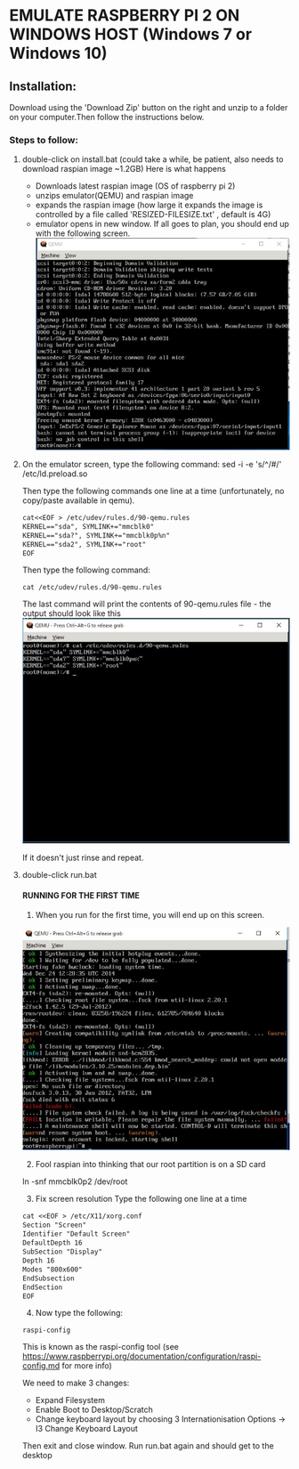 # EMULATE RASPBERRY PI 2 ON WINDOWS HOST (Windows 7 or Windows 10)


## Installation:
Download using the 'Download Zip' button on the right and unzip to a folder on your computer.Then follow the instructions below.

### Steps to follow:

1. double-click on install.bat 
   (could take a while, be patient, also needs to download raspian image ~1.2GB)
    Here is what happens
    - Downloads latest raspian image (OS of raspberry pi 2)
    - unzips emulator(QEMU) and raspian image
    - expands the raspian image (how large it expands the image is controlled by a file called 
      'RESIZED-FILESIZE.txt' , default is 4G)
    - emulator opens in new window. If all goes to plan, you should end up with the following screen.
    ![install.jpg](https://raw.githubusercontent.com/mohankumargupta/raspberrypiVM/master/install.jpg)

2. On the emulator screen, type the following command:
    sed -i -e 's/^/#/' /etc/ld.preload.so

    Then type the following commands one line at a time (unfortunately, no copy/paste available in qemu).

    ```
    cat<<EOF > /etc/udev/rules.d/90-qemu.rules
    KERNEL=="sda", SYMLINK+="mmcblk0"
    KERNEL=="sda?", SYMLINK+="mmcblk0p%n"
    KERNEL=="sda2", SYMLINK+="root"
    EOF
    ```

    Then type the following command:

    ```
    cat /etc/udev/rules.d/90-qemu.rules
    ```

    The last command will print the contents of 90-qemu.rules file - the output should look like this
    ![udevrules.jpg](https://raw.githubusercontent.com/mohankumargupta/raspberrypiVM/master/udevrules.jpg)

    If it doesn't just rinse and repeat.

3. double-click run.bat

   #### RUNNING FOR THE FIRST TIME
   1. When you run for the first time, you will end up on this screen.

   ![run.jpg](https://raw.githubusercontent.com/mohankumargupta/raspberrypiVM/master/run.jpg)

   2. Fool raspian into thinking that our root partition is on a SD card 

   ln -snf mmcblk0p2 /dev/root

   3. Fix screen resolution
     Type the following one line at a time

     ```
     cat <<EOF > /etc/X11/xorg.conf
     Section "Screen"
     Identifier "Default Screen"
     DefaultDepth 16
     SubSection "Display"
     Depth 16
     Modes "800x600"
     EndSubsection
     EndSection    
     EOF
     ```


   4. Now type the following:

   ```
   raspi-config
   ```

   This is known as the raspi-config tool 
   (see https://www.raspberrypi.org/documentation/configuration/raspi-config.md for more info)

   We need to make 3 changes:
   - Expand Filesystem
   - Enable Boot to Desktop/Scratch
   - Change keyboard layout by choosing 3 Internationisation Options -> I3 Change Keyboard Layout 

    Then exit and close window. Run run.bat again and should get to the desktop







